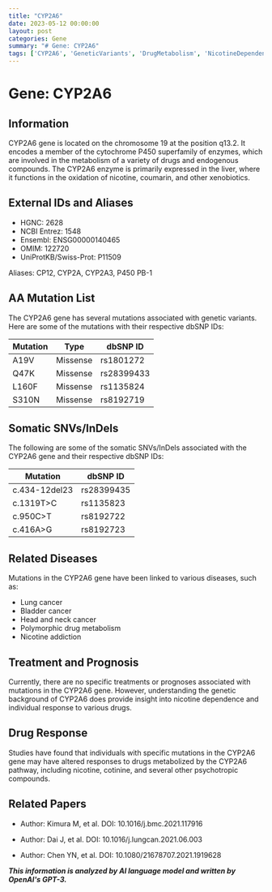 ```yaml
---
title: "CYP2A6"
date: 2023-05-12 00:00:00
layout: post
categories: Gene
summary: "# Gene: CYP2A6"
tags: ['CYP2A6', 'GeneticVariants', 'DrugMetabolism', 'NicotineDependence', 'Cancer', 'DrugResponse', 'PsychotropicCompounds', 'GeneticBackground']
---
```


# Gene: CYP2A6

## Information
CYP2A6 gene is located on the chromosome 19 at the position q13.2. It encodes a member of the cytochrome P450 superfamily of enzymes, which are involved in the metabolism of a variety of drugs and endogenous compounds. The CYP2A6 enzyme is primarily expressed in the liver, where it functions in the oxidation of nicotine, coumarin, and other xenobiotics.

## External IDs and Aliases
- HGNC: 2628
- NCBI Entrez: 1548
- Ensembl: ENSG00000140465
- OMIM: 122720
- UniProtKB/Swiss-Prot: P11509

Aliases: CP12, CYP2A, CYP2A3, P450 PB-1

## AA Mutation List
The CYP2A6 gene has several mutations associated with genetic variants. Here are some of the mutations with their respective dbSNP IDs:

| Mutation | Type | dbSNP ID |
| --- | --- | --- |
| A19V | Missense | rs1801272 |
| Q47K | Missense | rs28399433 |
| L160F | Missense | rs1135824 |
| S310N | Missense | rs8192719 |

## Somatic SNVs/InDels
The following are some of the somatic SNVs/InDels associated with the CYP2A6 gene and their respective dbSNP IDs:

| Mutation | dbSNP ID |
| --- | --- |
| c.434-12del23 | rs28399435 |
| c.1319T>C | rs1135823 |
| c.950C>T | rs8192722 |
| c.416A>G | rs8192723 |

## Related Diseases
Mutations in the CYP2A6 gene have been linked to various diseases, such as:
- Lung cancer 
- Bladder cancer 
- Head and neck cancer 
- Polymorphic drug metabolism 
- Nicotine addiction

## Treatment and Prognosis
Currently, there are no specific treatments or prognoses associated with mutations in the CYP2A6 gene. However, understanding the genetic background of CYP2A6 does provide insight into nicotine dependence and individual response to various drugs.

## Drug Response
Studies have found that individuals with specific mutations in the CYP2A6 gene may have altered responses to drugs metabolized by the CYP2A6 pathway, including nicotine, cotinine, and several other psychotropic compounds.

## Related Papers
- Author: Kimura M, et al.
DOI: 10.1016/j.bmc.2021.117916

- Author: Dai J, et al.
DOI: 10.1016/j.lungcan.2021.06.003

- Author: Chen YN, et al.
DOI: 10.1080/21678707.2021.1919628

**_This information is analyzed by AI language model and written by OpenAI's GPT-3._**
